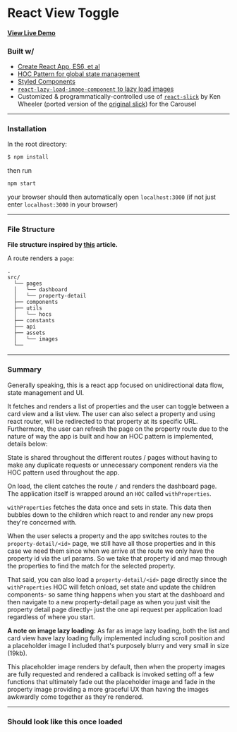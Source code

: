 # React View Toggle

#### [View Live Demo](https://react-view-toggle.herokuapp.com/) 

### Built w/
- [Create React App, ES6, et al](https://github.com/facebook/create-react-app)
- [HOC Pattern for global state management](https://blog.kentcdodds.com/advanced-react-component-patterns-56af2b74bc5f)
- [Styled Components](https://github.com/styled-components/styled-components)
- [`react-lazy-load-image-component` to lazy load images](https://medium.com/@aljullu/an-easy-to-use-performant-solution-to-lazy-load-images-in-react-e6752071020c)
- Customized & programmatically-controlled use of [`react-slick`](https://github.com/akiran/react-slick) by Ken Wheeler (ported version of the [original slick](http://kenwheeler.github.io/slick/)) for the Carousel

---

### Installation

In the root directory:
```bash
$ npm install
```
then run
```bash
npm start
```
your browser should then automatically open `localhost:3000` (if not just enter `localhost:3000` in your browser)

---

### File Structure

**File structure inspired by [this](https://blog.bitsrc.io/structuring-a-react-project-a-definitive-guide-ac9a754df5eb) article.**

A route renders a `page`:

    .
    src/
      └── pages
      │   └── dashboard
      │   └── property-detail
      ├── components 
      ├── utils
      │   └── hocs
      ├── constants
      ├── api
      ├── assets
      │   └── images
      └──
    
  ---
  
### Summary

Generally speaking, this is a react app focused on unidirectional data flow, state management and UI. 

It fetches and renders a list of properties and the user can toggle between a card view and a list view. The user can also select a property and using react router, will be redirected to that property at its specific URL. Furthermore, the user can refresh the page on the property route due to the nature of way the app is built and how an HOC pattern is implemented, details below:

State is shared throughout the different routes / pages without having to make any duplicate requests or unnecessary component renders via the HOC pattern used throughout the app.

On load, the client catches the route `/` and renders the dashboard page. The application itself is wrapped around an `HOC` called `withProperties`.

`withProperties` fetches the data once and sets in state. This data then bubbles down to the children which react to and render any new props they're concerned with.

When the user selects a property and the app switches routes to the `property-detail/<id>` page, we still have all those properties and in this case we need them since when we arrive at the route we only have the property id via the url params. So we take that property id and map through the properties to find the match for the selected property.

That said, you can also load a `property-detail/<id>` page directly since the `withProperties` HOC will fetch onload, set state and update the children components- so same thing happens when you start at the dashboard and then navigate to a new property-detail page as when you just visit the property detail page directly- just the one api request per application load regardless of where you start.

**A note on image lazy loading**: As far as image lazy loading, both the list and card view have lazy loading fully implemented including scroll position and a placeholder image I included that's purposely blurry and very small in size (19kb). 

This placeholder image renders by default, then when the property images are fully requested and rendered a callback is invoked setting off a few functions that ultimately fade out the placeholder image and fade in the property image providing a more graceful UX than having the images awkwardly come together as they're rendered.

---

### Should look like this once loaded